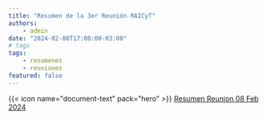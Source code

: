 ```yaml
---
title: "Resumen de la 3er Reunión RAICyT"
authors:
    - admin
date: "2024-02-08T17:00:00-03:00"
# tags
tags: 
    - resumenes 
    - reuniones
featured: false
---
```


{{< icon name="document-text" pack="hero" >}} [Resumen Reunion 08 Feb 2024](Resumen3.pdf)




